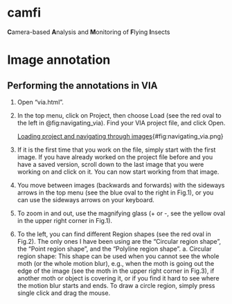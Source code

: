 # camfi
**C**amera-based **A**nalysis and **M**onitoring of **F**lying **I**nsects

# Image annotation

## Performing the annotations in VIA

1. Open “via.html”.

2. In the top menu, click on Project, then choose Load (see the red oval to the
   left in @fig:navigating_via). Find your VIA project file, and click Open.

   [Loading project and navigating through
   images](manual_figures/navigating_via.png){#fig:navigating_via.png}

3. If it is the first time that you work on the file, simply start with the
   first image. If you have already worked on the project file before and you
   have a saved version, scroll down to the last image that you were working on
   and click on it. You can now start working from that image.

4. You move between images (backwards and forwards) with the sideways arrows in
   the top menu (see the blue oval to the right in Fig.1), or you can use the
   sideways arrows on your keyboard.

5. To zoom in and out, use the magnifying glass (+ or -, see the yellow oval in
   the upper right corner in Fig.1).

6. To the left, you can find different Region shapes (see the red oval in
   Fig.2). The only ones I have been using are the “Circular region shape”, the
   “Point region shape”, and the “Polyline region shape”.
   a. Circular region
      shape: This shape can be used when you cannot see the whole moth (or the
      whole motion blur), e.g., when the moth is going out the edge of the image
      (see the moth in the upper right corner in Fig.3), if another moth or object
      is covering it, or if you find it hard to see where the motion blur starts
      and ends. To draw a circle region, simply press single click and drag the
      mouse.

